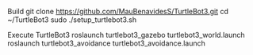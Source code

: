 Build
git clone https://github.com/MauBenavidesS/TurtleBot3.git
cd ~/TurtleBot3
sudo ./setup_turtlebot3.sh

Execute TurtleBot3
roslaunch turtlebot3_gazebo turtlebot3_world.launch
roslaunch turtlebot3_avoidance turtlebot3_avoidance.launch
